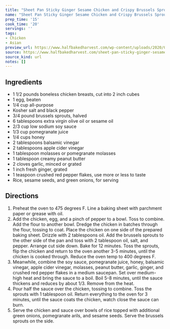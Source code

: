 ```yaml
---
title: "Sheet Pan Sticky Ginger Sesame Chicken and Crispy Brussels Sprouts\t\t"
name: "Sheet Pan Sticky Ginger Sesame Chicken and Crispy Brussels Sprouts\t\t"
prep_time: '15'
cook_time: '20'
servings: ''
tags:
- Chicken
- Asian
preview_url: https://www.halfbakedharvest.com/wp-content/uploads/2020/09/Sheet-Pan-Sticky-Ginger-Sesame-Chicken-and-Crispy-Brussels-Sprouts-1-500x500.jpg
source: https://www.halfbakedharvest.com/sheet-pan-sticky-ginger-sesame-chicken/
source_kind: url
notes: []
---
```


## Ingredients
- 1 1/2 pounds boneless chicken breasts, cut into 2 inch cubes
- 1  egg, beaten
- 1/4 cup all-purpose
- Kosher salt and black pepper
- 3/4 pound brussels sprouts, halved
- 6 tablespoons extra virgin olive oil or sesame oil
- 2/3 cup low sodium soy sauce
- 1/3 cup pomegranate juice
- 1/4 cups honey
- 2 tablespoons balsamic vinegar
- 2 tablespoons apple cider vinegar
- 1 tablespoon molasses or pomegranate molasses
- 1 tablespoon creamy peanut butter
- 2 cloves garlic, minced or grated
- 1 inch fresh ginger, grated
- 1 teaspoon crushed red pepper flakes, use more or less to taste
- Rice, sesame seeds, and green onions, for serving


## Directions
1. Preheat the oven to 475 degrees F. Line a baking sheet with parchment paper or grease with oil.
2. Add the chicken, egg, and a pinch of pepper to a bowl. Toss to combine. Add the flour to another bowl. Dredge the chicken in batches through the flour, tossing to coat. Place the chicken on one side of the prepared baking sheet. Drizzle with 2 tablespoons oil. Add the brussels sprouts to the other side of the pan and toss with 2 tablespoon oil, salt, and pepper. Arrange cut side down. Bake for 12 minutes. Toss the sprouts, flip the chicken and return to the oven another 3-5 minutes, until the chicken is cooked through. Reduce the oven temp to 400 degrees F.
3. Meanwhile, combine the soy sauce, pomegranate juice, honey, balsamic vinegar, apple cider vinegar, molasses, peanut butter, garlic, ginger, and crushed red pepper flakes in a medium saucepan. Set over medium-high heat and bring the sauce to a boil. Boil 5-8 minutes, until the sauce thickens and reduces by about 1/3. Remove from the heat.
4. Pour half the sauce over the chicken, tossing to combine. Toss the sprouts with 1 tablespoon oil. Return everything to the oven for 3 minutes, until the sauce coats the chicken, watch close the sauce can burn.
5. Serve the chicken and sauce over bowls of rice topped with additional green onions, pomegranate arils, and sesame seeds. Serve the brussels sprouts on the side.
